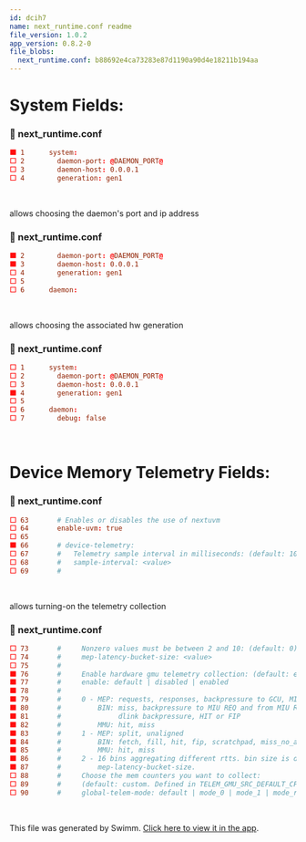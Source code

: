 ```yaml
---
id: dcih7
name: next_runtime.conf readme
file_version: 1.0.2
app_version: 0.8.2-0
file_blobs:
  next_runtime.conf: b88692e4ca73283e87d1190a90d4e18211b194aa
---
```


# System Fields:
<!-- NOTE-swimm-snippet: the lines below link your snippet to Swimm -->
### 📄 next_runtime.conf
```conf
🟩 1      system:
⬜ 2        daemon-port: @DAEMON_PORT@
⬜ 3        daemon-host: 0.0.0.1
⬜ 4        generation: gen1
```

<br/>

allows choosing the daemon's port and ip address
<!-- NOTE-swimm-snippet: the lines below link your snippet to Swimm -->
### 📄 next_runtime.conf
```conf
🟩 2        daemon-port: @DAEMON_PORT@
🟩 3        daemon-host: 0.0.0.1
⬜ 4        generation: gen1
⬜ 5      
⬜ 6      daemon:
```

<br/>

allows choosing the associated hw generation
<!-- NOTE-swimm-snippet: the lines below link your snippet to Swimm -->
### 📄 next_runtime.conf
```conf
⬜ 1      system:
⬜ 2        daemon-port: @DAEMON_PORT@
⬜ 3        daemon-host: 0.0.0.1
🟩 4        generation: gen1
⬜ 5      
⬜ 6      daemon:
⬜ 7        debug: false
```

<br/>

# Device Memory Telemetry Fields:
<!-- NOTE-swimm-snippet: the lines below link your snippet to Swimm -->
### 📄 next_runtime.conf
```conf
⬜ 63       # Enables or disables the use of nextuvm
⬜ 64       enable-uvm: true
⬜ 65     
🟩 66       # device-telemetry:
⬜ 67       #   Telemetry sample interval in milliseconds: (default: 1000)
⬜ 68       #   sample-interval: <value>
⬜ 69       #
```

<br/>

allows turning-on the telemetry collection
<!-- NOTE-swimm-snippet: the lines below link your snippet to Swimm -->
### 📄 next_runtime.conf
```conf
⬜ 73       #     Nonzero values must be between 2 and 10: (default: 0)
⬜ 74       #     mep-latency-bucket-size: <value>
⬜ 75       #
🟩 76       #     Enable hardware gmu telemetry collection: (default: enabled)
🟩 77       #     enable: default | disabled | enabled
🟩 78       #
🟩 79       #     0 - MEP: requests, responses, backpressure to GCU, MIU backpressure
🟩 80       #         BIN: miss, backpressure to MIU REQ and from MIU RSP,
🟩 81       #              dlink backpressure, HIT or FIP
🟩 82       #         MMU: hit, miss
🟩 83       #     1 - MEP: split, unaligned
🟩 84       #         BIN: fetch, fill, hit, fip, scratchpad, miss_no_alloc, hit or fip
🟩 85       #         MMU: hit, miss
🟩 86       #     2 - 16 bins aggregating different rtts. bin size is defined by
🟩 87       #         mep-latency-bucket-size.
⬜ 88       #     Choose the mem counters you want to collect:
⬜ 89       #     (default: custom. Defined in TELEM_GMU_SRC_DEFAULT_CFG)
⬜ 90       #     global-telem-mode: default | mode_0 | mode_1 | mode_rtt | custom
```

<br/>

This file was generated by Swimm. [Click here to view it in the app](https://app.swimm.io/repos/Z2l0aHViJTNBJTNBc3dpbW1fZGVtbyUzQSUzQUVsYWRnTmV4dA==/docs/dcih7).